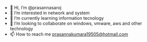 - 👋 Hi, I’m @prasannasaroj
- 👀 I’m interested in network and system
- 🌱 I’m currently learning information tecnology
- 💞️ I’m looking to collaborate on windows, vmware, aws and other technology
- 📫 How to reach me prasannakumara19505@hotmail.com

<!---
prasannasaroj/prasannasaroj is a ✨ special ✨ repository because its `README.md` (this file) appears on your GitHub profile.
You can click the Preview link to take a look at your changes.
--->
